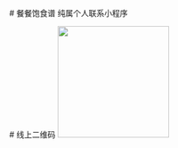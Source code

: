# 餐餐饱食谱
纯属个人联系小程序

# 线上二维码
<img src="https://dcdn.it120.cc/2020/02/22/03fb5df7-72b5-438d-abad-9af5615950db.jpg" width="200px">